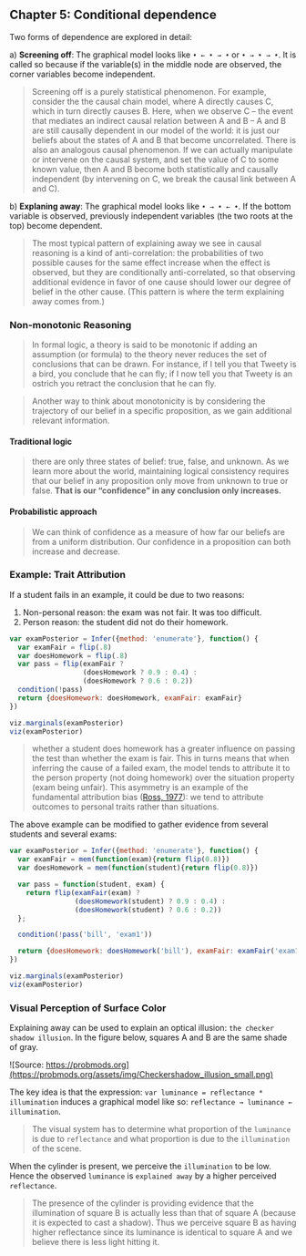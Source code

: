 ## Chapter 5: Conditional dependence

Two forms of dependence are explored in detail:

a) __Screening off__: The graphical model looks like `• ← • → •` or `• → • → •`. It is called so because if the variable(s) in the middle node are observed, the corner variables become independent. 

> Screening off is a purely statistical phenomenon. For example, consider the the causal chain model, where A directly causes C, which in turn directly causes B. Here, when we observe C – the event that mediates an indirect causal relation between A and B – A and B are still causally dependent in our model of the world: it is just our beliefs about the states of A and B that become uncorrelated. There is also an analogous causal phenomenon. If we can actually manipulate or intervene on the causal system, and set the value of C to some known value, then A and B become both statistically and causally independent (by intervening on C, we break the causal link between A and C).

b) __Explaning away__: The graphical model looks like `• → • ← •`. If the bottom variable is observed, previously independent variables (the two roots at the top) become dependent. 

> The most typical pattern of explaining away we see in causal reasoning is a kind of anti-correlation: the probabilities of two possible causes for the same effect increase when the effect is observed, but they are conditionally anti-correlated, so that observing additional evidence in favor of one cause should lower our degree of belief in the other cause. (This pattern is where the term explaining away comes from.)
> 

### Non-monotonic Reasoning

> In formal logic, a theory is said to be monotonic if adding an assumption (or formula) to the theory never reduces the set of conclusions that can be drawn. 
> For instance, if I tell you that Tweety is a bird, you conclude that he can fly; if I now tell you that Tweety is an ostrich you retract the conclusion that he can fly.
> 

> Another way to think about monotonicity is by considering the trajectory of our belief in a specific proposition, as we gain additional relevant information.
> 

#### Traditional logic
> there are only three states of belief: true, false, and unknown. As we learn more about the world, maintaining logical consistency requires that our belief in any proposition only move from unknown to true or false. __That is our “confidence” in any conclusion only increases.__
> 

#### Probabilistic approach
> We can think of confidence as a measure of how far our beliefs are from a uniform distribution. Our confidence in a proposition can both increase and decrease. 
> 

### Example: Trait Attribution

If a student fails in an example, it could be due to two reasons:
1. Non-personal reason: the exam was not fair. It was too difficult.
2. Person reason: the student did not do their homework.

```javascript
var examPosterior = Infer({method: 'enumerate'}, function() {
  var examFair = flip(.8)
  var doesHomework = flip(.8)
  var pass = flip(examFair ?
                  (doesHomework ? 0.9 : 0.4) :
                  (doesHomework ? 0.6 : 0.2))
  condition(!pass)
  return {doesHomework: doesHomework, examFair: examFair}
})

viz.marginals(examPosterior)
viz(examPosterior)
```

> whether a student does homework has a greater influence on passing the test than whether the exam is fair. This in turns means that when inferring the cause of a failed exam, the model tends to attribute it to the person property (not doing homework) over the situation property (exam being unfair). This asymmetry is an example of the fundamental attribution bias ([Ross, 1977](https://scholar.google.com/scholar?q=%22The%20intuitive%20psychologist%20and%20his%20shortcomings%3A%20Distortions%20in%20the%20attribution%20process%22)): we tend to attribute outcomes to personal traits rather than situations.
> 

The above example can be modified to gather evidence from several students and several exams:

```javascript
var examPosterior = Infer({method: 'enumerate'}, function() {
  var examFair = mem(function(exam){return flip(0.8)})
  var doesHomework = mem(function(student){return flip(0.8)})

  var pass = function(student, exam) {
    return flip(examFair(exam) ?
                (doesHomework(student) ? 0.9 : 0.4) :
                (doesHomework(student) ? 0.6 : 0.2))
  };

  condition(!pass('bill', 'exam1'))

  return {doesHomework: doesHomework('bill'), examFair: examFair('exam1')}
})

viz.marginals(examPosterior)
viz(examPosterior)
```

### Visual Perception of Surface Color

Explaining away can be used to explain an optical illusion: `the checker shadow illusion`. In the figure below, squares A and B are the same shade of gray.

![Source: https://probmods.org](https://probmods.org/assets/img/Checkershadow_illusion_small.png)

The key idea is that the expression:
`var luminance = reflectance * illumination`
induces a graphical model like so:
`reflectance → luminance ← illumination`.

> The visual system has to determine what proportion of the `luminance` is due to `reflectance` and what proportion is due to the `illumination` of the scene.

When the cylinder is present, we perceive the `illumination` to be low. Hence the observed `luminance` is `explained away` by a higher perceived `reflectance`.

> The presence of the cylinder is providing evidence that the illumination of square B is actually less than that of square A (because it is expected to cast a shadow). Thus we perceive square B as having higher reflectance since its luminance is identical to square A and we believe there is less light hitting it.